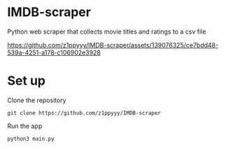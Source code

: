 # IMDB-scraper
Python web scraper that collects movie titles and ratings to a csv file


https://github.com/z1ppyyy/IMDB-scraper/assets/139076325/ce7bdd48-539a-4251-a178-c106902e3928


# Set up
Clone the repository
```
git clone https://github.com/z1ppyyy/IMDB-scraper
```

Run the app
```
python3 main.py
```
